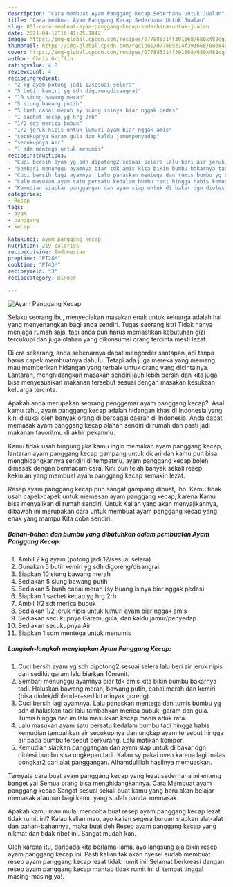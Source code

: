 ```yaml
---
description: "Cara membuat Ayam Panggang Kecap Sederhana Untuk Jualan"
title: "Cara membuat Ayam Panggang Kecap Sederhana Untuk Jualan"
slug: 801-cara-membuat-ayam-panggang-kecap-sederhana-untuk-jualan
date: 2021-04-12T16:41:05.184Z
image: https://img-global.cpcdn.com/recipes/077885314f391668/680x482cq70/ayam-panggang-kecap-foto-resep-utama.jpg
thumbnail: https://img-global.cpcdn.com/recipes/077885314f391668/680x482cq70/ayam-panggang-kecap-foto-resep-utama.jpg
cover: https://img-global.cpcdn.com/recipes/077885314f391668/680x482cq70/ayam-panggang-kecap-foto-resep-utama.jpg
author: Chris Griffin
ratingvalue: 4.8
reviewcount: 4
recipeingredient:
- "2 kg ayam potong jadi 12sesuai selera"
- "5 butir kemiri yg sdh digorengdisangrai"
- "10 siung bawang merah"
- "5 siung bawang putih"
- "5 buah cabai merah sy buang isinya biar nggak pedas"
- "1 sachet kecap yg hrg 2rb"
- "1/2 sdt merica bubuk"
- "1/2 jeruk nipis untuk lumuri ayam biar nggak amis"
- "secukupnya Garam gula dan kaldu jamurpenyedap"
- "secukupnya Air"
- "1 sdm mentega untuk menumis"
recipeinstructions:
- "Cuci bersih ayam yg sdh dipotong2 sesuai selera lalu beri air jeruk nipis dan sedikit garam lalu biarkan 10menit."
- "Sembari menunggu ayamnya biar tdk amis kita bikin bumbu bakarnya tadi. Haluskan bawang merah, bawang putih, cabai merah dan kemiri (bisa diulek/diblender+sedikit minyak goreng)"
- "Cuci bersih lagi ayamnya. Lalu panaskan mentega dan tumis bumbu yg sdh dihaluskan tadi lalu tambahkan merica bubuk, garam dan gula. Tumis hingga harum lalu masukkan kecap manis aduk rata."
- "Lalu masukan ayam satu persatu kedalam bumbu tadi hingga habis kemudian tambahkan air secukupnya dan ungkep ayam tersebut hingga air pada bumbu tersebut berkurang. Lalu matikan kompor."
- "Kemudian siapkan panggangan dan ayam siap untuk di bakar dgn diolesi bumbu sisa ungkepan tadi. Kalau sy pakai oven karena lagi malas bongkar2 cari alat panggangan. Alhamdulillah hasilnya memuaskan."
categories:
- Resep
tags:
- ayam
- panggang
- kecap

katakunci: ayam panggang kecap 
nutrition: 219 calories
recipecuisine: Indonesian
preptime: "PT28M"
cooktime: "PT43M"
recipeyield: "3"
recipecategory: Dinner

---
```



![Ayam Panggang Kecap](https://img-global.cpcdn.com/recipes/077885314f391668/680x482cq70/ayam-panggang-kecap-foto-resep-utama.jpg)

Selaku seorang ibu, menyediakan masakan enak untuk keluarga adalah hal yang menyenangkan bagi anda sendiri. Tugas seorang istri Tidak hanya menjaga rumah saja, tapi anda pun harus memastikan kebutuhan gizi tercukupi dan juga olahan yang dikonsumsi orang tercinta mesti lezat.

Di era  sekarang, anda sebenarnya dapat mengorder santapan jadi tanpa harus capek membuatnya dahulu. Tetapi ada juga mereka yang memang mau memberikan hidangan yang terbaik untuk orang yang dicintainya. Lantaran, menghidangkan masakan sendiri jauh lebih bersih dan kita juga bisa menyesuaikan makanan tersebut sesuai dengan masakan kesukaan keluarga tercinta. 



Apakah anda merupakan seorang penggemar ayam panggang kecap?. Asal kamu tahu, ayam panggang kecap adalah hidangan khas di Indonesia yang kini disukai oleh banyak orang di berbagai daerah di Indonesia. Anda dapat memasak ayam panggang kecap olahan sendiri di rumah dan pasti jadi makanan favoritmu di akhir pekanmu.

Kamu tidak usah bingung jika kamu ingin memakan ayam panggang kecap, lantaran ayam panggang kecap gampang untuk dicari dan kamu pun bisa menghidangkannya sendiri di tempatmu. ayam panggang kecap boleh dimasak dengan bermacam cara. Kini pun telah banyak sekali resep kekinian yang membuat ayam panggang kecap semakin lezat.

Resep ayam panggang kecap pun sangat gampang dibuat, lho. Kamu tidak usah capek-capek untuk memesan ayam panggang kecap, karena Kamu bisa menyajikan di rumah sendiri. Untuk Kalian yang akan menyajikannya, dibawah ini merupakan cara untuk membuat ayam panggang kecap yang enak yang mampu Kita coba sendiri.

<!--inarticleads1-->

##### Bahan-bahan dan bumbu yang dibutuhkan dalam pembuatan Ayam Panggang Kecap:

1. Ambil 2 kg ayam (potong jadi 12/sesuai selera)
1. Gunakan 5 butir kemiri yg sdh digoreng/disangrai
1. Siapkan 10 siung bawang merah
1. Sediakan 5 siung bawang putih
1. Sediakan 5 buah cabai merah (sy buang isinya biar nggak pedas)
1. Siapkan 1 sachet kecap yg hrg 2rb
1. Ambil 1/2 sdt merica bubuk
1. Sediakan 1/2 jeruk nipis untuk lumuri ayam biar nggak amis
1. Sediakan secukupnya Garam, gula, dan kaldu jamur/penyedap
1. Sediakan secukupnya Air
1. Siapkan 1 sdm mentega untuk menumis




<!--inarticleads2-->

##### Langkah-langkah menyiapkan Ayam Panggang Kecap:

1. Cuci bersih ayam yg sdh dipotong2 sesuai selera lalu beri air jeruk nipis dan sedikit garam lalu biarkan 10menit.
1. Sembari menunggu ayamnya biar tdk amis kita bikin bumbu bakarnya tadi. Haluskan bawang merah, bawang putih, cabai merah dan kemiri (bisa diulek/diblender+sedikit minyak goreng)
1. Cuci bersih lagi ayamnya. Lalu panaskan mentega dan tumis bumbu yg sdh dihaluskan tadi lalu tambahkan merica bubuk, garam dan gula. Tumis hingga harum lalu masukkan kecap manis aduk rata.
1. Lalu masukan ayam satu persatu kedalam bumbu tadi hingga habis kemudian tambahkan air secukupnya dan ungkep ayam tersebut hingga air pada bumbu tersebut berkurang. Lalu matikan kompor.
1. Kemudian siapkan panggangan dan ayam siap untuk di bakar dgn diolesi bumbu sisa ungkepan tadi. Kalau sy pakai oven karena lagi malas bongkar2 cari alat panggangan. Alhamdulillah hasilnya memuaskan.




Ternyata cara buat ayam panggang kecap yang lezat sederhana ini enteng banget ya! Semua orang bisa menghidangkannya. Cara Membuat ayam panggang kecap Sangat sesuai sekali buat kamu yang baru akan belajar memasak ataupun bagi kamu yang sudah pandai memasak.

Apakah kamu mau mulai mencoba buat resep ayam panggang kecap lezat tidak rumit ini? Kalau kalian mau, ayo kalian segera buruan siapkan alat-alat dan bahan-bahannya, maka buat deh Resep ayam panggang kecap yang nikmat dan tidak ribet ini. Sangat mudah kan. 

Oleh karena itu, daripada kita berlama-lama, ayo langsung aja bikin resep ayam panggang kecap ini. Pasti kalian tak akan nyesel sudah membuat resep ayam panggang kecap lezat tidak rumit ini! Selamat berkreasi dengan resep ayam panggang kecap mantab tidak rumit ini di tempat tinggal masing-masing,ya!.

